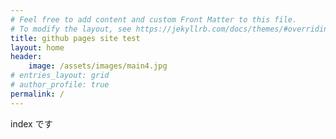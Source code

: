 ```yaml
---
# Feel free to add content and custom Front Matter to this file.
# To modify the layout, see https://jekyllrb.com/docs/themes/#overriding-theme-defaults
title: github pages site test
layout: home
header:
    image: /assets/images/main4.jpg
# entries_layout: grid
# author_profile: true
permalink: /
---
```


index です



